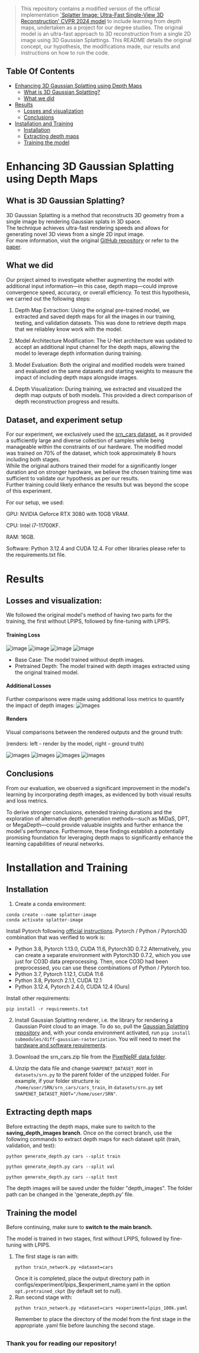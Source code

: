 > This repository contains a modified version of the official implementation [`Splatter Image: Ultra-Fast Single-View 3D Reconstruction' CVPR 2024 model](https://github.com/szymanowiczs/splatter-image) to include learning from depth maps, undertaken as a project for our degree studies.
> The original model is an ultra-fast approach to 3D reconstruction from a single 2D image using 3D Gaussian Splattings. 
> This README details the original concept, our hypothesis, the modifications made, our results and instructions on how to run the code.


<!-- TOC -->
## Table Of Contents
- [Enhancing 3D Gaussian Splatting using Depth Maps](#enhancing-3d-gaussian-splatting-using-depth-maps)
  - [What is 3D Gaussian Splatting?](#what-is-3d-gaussian-splatting)
  - [What we did](#what-we-did)
- [Results](#results)
   - [Losses and visualization](#losses-and-visualization)
   - [Conclusions](#conclusions)
- [Installation and Training](#installation-and-training)
   - [Installation](#installation)
   - [Extracting depth maps](#extracting-depth-maps)
   - [Training the model](#training-the-model)

# Enhancing 3D Gaussian Splatting using Depth Maps

## What is 3D Gaussian Splatting? 
3D Gaussian Splatting is a method that reconstructs 3D geometry from a single image by rendering Gaussian splats in 3D space.  
The technique achieves ultra-fast rendering speeds and allows for generating novel 3D views from a single 2D input image.  
For more information, visit the original [GitHub repository](https://github.com/szymanowiczs/splatter-image) or refer to the [paper](https://arxiv.org/pdf/2312.13150).

## What we did

 Our project aimed to investigate whether augmenting the model with additional input information—in this case, depth maps—could improve convergence speed, accuracy, or overall efficiency.
To test this hypothesis, we carried out the following steps:

1. Depth Map Extraction:
Using the original pre-trained model, we extracted and saved depth maps for all the images in our training, testing, and validation datasets.
This was done to retrieve depth maps that we reliabley know work with the model.

2. Model Architecture Modification:
The U-Net architecture was updated to accept an additional input channel for the depth maps, allowing the model to leverage depth information during training.

3. Model Evaluation:
Both the original and modified models were trained and evaluated on the same datasets and starting weights to measure the impact of including depth maps alongside images.

4. Depth Visualization:
During training, we extracted and visualized the depth map outputs of both models. This provided a direct comparison of depth reconstruction progress and results.

## Dataset, and experiment setup
For our experiment, we exclusively used the [srn_cars dataset](https://drive.google.com/file/d/19yDsEJjx9zNpOKz9o6AaK-E8ED6taJWU/view?usp=drive_link), as it provided a sufficiently large and diverse collection of samples while being manageable within the constraints of our hardware.
The modified model was trained on 70% of the dataset, which took approximately 8 hours including both stages.  
While the original authors trained their model for a significantly longer duration and on stronger hardware, we believe the chosen training time was sufficient to validate our hypothesis as per our results.  
Further training could likely enhance the results but was beyond the scope of this experiment.

For our setup, we used:

GPU: NVIDIA Geforce RTX 3080 with 10GB VRAM.

CPU: Intel i7-11700KF.

RAM: 16GB.

Software: Python 3.12.4 and CUDA 12.4. For other libraries please refer to the requirements.txt file.


# Results
## Losses and visualization:
We followed the original model's method of having two parts for the training, the first without LPIPS, followed by fine-tuning with LPIPS.

#### Training Loss

![image](https://i.imgur.com/fOHXsrc.png) ![image](https://i.imgur.com/t7TntPA.png)
![image](https://i.imgur.com/pyrjg6e.png) ![image](https://i.imgur.com/vShNi8L.png)

* Base Case: The model trained without depth images.
* Pretrained Depth: The model trained with depth images extracted using the original trained model.

#### Additional Losses
Further comparisons were made using additional loss metrics to quantify the impact of depth images:
![images](https://i.imgur.com/7rtMl5s.png)

#### Renders
Visual comparisons between the rendered outputs and the ground truth:

(renders: left - render by the model, right - ground truth)

![images](https://i.imgur.com/saRDDUo.gif) ![images](https://i.imgur.com/rhM9fKv.gif)
![images](https://i.imgur.com/GC8o1RF.gif) ![images](https://i.imgur.com/2O9Kdbc.gif)


## Conclusions

From our evaluation, we observed a significant improvement in the model's learning by incorporating depth images, as evidenced by both visual results and loss metrics.

To derive stronger conclusions, extended training durations and the exploration of alternative depth generation methods—such as MiDaS, DPT, or MegaDepth—could provide valuable insights and further enhance the model's performance. Furthermore, these findings establish a potentially promising foundation for leveraging depth maps to significantly enhance the learning capabilities of neural networks.


# Installation and Training

## Installation

1. Create a conda environment: 
```
conda create --name splatter-image
conda activate splatter-image
```

Install Pytorch following [official instructions](https://pytorch.org). Pytorch / Python / Pytorch3D combination that was verified to work is:
- Python 3.8, Pytorch 1.13.0, CUDA 11.6, Pytorch3D 0.7.2
Alternatively, you can create a separate environment with Pytorch3D 0.7.2, which you use just for CO3D data preprocessing. Then, once CO3D had been preprocessed, you can use these combinations of Python / Pytorch too. 
- Python 3.7, Pytorch 1.12.1, CUDA 11.6
- Python 3.8, Pytorch 2.1.1, CUDA 12.1
- Python 3.12.4, Pytorch 2.4.0, CUDA 12.4 (Ours)

Install other requirements:
```
pip install -r requirements.txt
```

2. Install Gaussian Splatting renderer, i.e. the library for rendering a Gaussian Point cloud to an image. To do so, pull the [Gaussian Splatting repository](https://github.com/graphdeco-inria/gaussian-splatting/tree/main) and, with your conda environment activated, run `pip install submodules/diff-gaussian-rasterization`. You will need to meet the [hardware and software requirements](https://github.com/graphdeco-inria/gaussian-splatting/blob/main/README.md#hardware-requirements).

3. Download the srn_cars.zip file from the [PixelNeRF data folder](https://drive.google.com/drive/folders/1PsT3uKwqHHD2bEEHkIXB99AlIjtmrEiR?usp=sharing).

4. Unzip the data file and change `SHAPENET_DATASET_ROOT` in `datasets/srn.py` to the parent folder of the unzipped folder. For example, if your folder structure is: `/home/user/SRN/srn_cars/cars_train`, in `datasets/srn.py` set  `SHAPENET_DATASET_ROOT="/home/user/SRN"`.


## Extracting depth maps
Before extracting the depth maps, make sure to switch to the **saving_depth_images branch**. Once on the correct branch, use the following commands to extract depth maps for each dataset split (train, validation, and test):
```
python generate_depth.py cars --split train
```
```
python generate_depth.py cars --split val
```
```
python generate_depth.py cars --split test
```
The depth images will be saved under the folder "depth_images". The folder path can be changed in the 'generate_depth.py' file.


## Training the model
Before continuing, make sure to **switch to the main branch.**

The model is trained in two stages, first without LPIPS, followed by fine-tuning with LPIPS.
1. The first stage is ran with:
      ```
      python train_network.py +dataset=cars
      ```
      Once it is completed, place the output directory path in configs/experiment/lpips_$experiment_name.yaml in the option `opt.pretrained_ckpt` (by default set to null).
2. Run second stage with:
      ```
      python train_network.py +dataset=cars +experiment=lpips_100k.yaml
      ```
      Remember to place the directory of the model from the first stage in the appropriate .yaml file before launching the second stage.



##

### Thank you for reading our repository!
